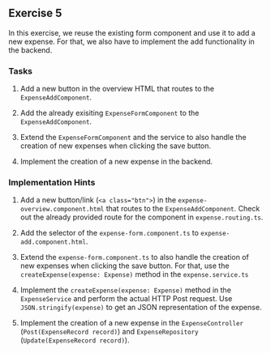 ## Exercise 5 ##

In this exercise, we reuse the existing form component and use it to add a new expense. For that, we also have to implement the add functionality in the backend.


### Tasks ###

1. Add a new button in the overview HTML that routes to the `ExpenseAddComponent`.

2. Add the already exisiting `ExpenseFormComponent` to the `ExpenseAddComponent`.

3. Extend the `ExpenseFormComponent` and the service to also handle the creation of new expenses when clicking the save button.

5. Implement the creation of a new expense in the backend.

### Implementation Hints ###

1. Add a new button/link (`<a class="btn">`) in the `expense-overview.component.html` that routes to the `ExpenseAddComponent`. Check out the already provided route for the component in `expense.routing.ts`.

2. Add the selector of the `expense-form.component.ts` to  `expense-add.component.html`.

3. Extend the `expense-form.component.ts` to also handle the creation of new expenses when clicking the save button. For that, use the `createExpense(expense: Expense)` method in the `expense.service.ts`

4. Implement the `createExpense(expense: Expense)` method in the `ExpenseService` and perform the actual HTTP Post request. Use `JSON.stringify(expense)` to get an JSON representation of the expense.

5. Implement the creation of a new expense in the `ExpenseController` (`Post(ExpenseRecord record)`) and `ExpenseRepository` (`Update(ExpenseRecord record)`).